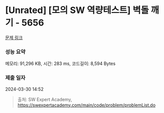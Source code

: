 # [Unrated] [모의 SW 역량테스트] 벽돌 깨기 - 5656 

[문제 링크](https://swexpertacademy.com/main/code/problem/problemDetail.do?contestProbId=AWXRQm6qfL0DFAUo) 

### 성능 요약

메모리: 91,296 KB, 시간: 283 ms, 코드길이: 8,594 Bytes

### 제출 일자

2024-03-30 14:52



> 출처: SW Expert Academy, https://swexpertacademy.com/main/code/problem/problemList.do